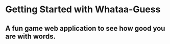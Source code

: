 # Getting Started with Whataa-Guess

## A fun game web application to see how good you are with words.
